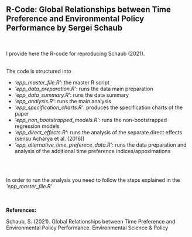 ## R-Code: Global Relationships between Time Preference and Environmental Policy Performance by Sergei Schaub
<br>

I provide here the R-code for reproducing Schaub (2021). 
<br>
<br>
 
The code is structured into <br> 
- *'epp_master_file.R'*: the master R script <br>
- *'epp_data_preparation.R'*: runs the data main preparation <br>
- *'epp_data_summary.R'*: runs the data summary <br>
- *'epp_analysis.R'*: runs the main analysis <br>
- *'epp_specification_charts.R'*: produces the specification charts of the paper <br>
- *'epp_non_bootstrapped_models.R'*: runs the non-bootstrapped regression models <br>
- *'epp_direct_effects.R'*: runs the analysis of the separate direct effects (sensu Acharya et al. (2016)) <br>
- *'epp_alternative_time_preferece_data.R'*: runs the data preparation and analysis of the additional time preference indices/appoximations <br>
<br>
<br>

In order to run the analysis you need to follow the steps explained in the *'epp_master_file.R'* <br>
<br>
<br>

**References:**
<br>

Schaub, S. (2021). Global Relationships between Time Preference and Environmental Policy Performance. Environmental Science & Policy
